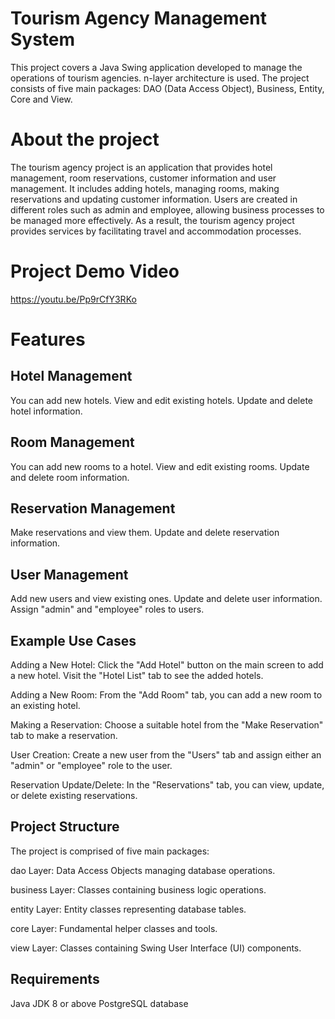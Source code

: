 ﻿# Tourism Agency Management System
This project covers a Java Swing application developed to manage the operations of tourism agencies. n-layer architecture is used. The project consists of five main packages: DAO (Data Access Object), Business, Entity, Core and View.

# About the project
The tourism agency project is an application that provides hotel management, room reservations, customer information and user management. It includes adding hotels, managing rooms, making reservations and updating customer information. Users are created in different roles such as admin and employee, allowing business processes to be managed more effectively. As a result, the tourism agency project provides services by facilitating travel and accommodation processes.

# Project Demo Video
https://youtu.be/Pp9rCfY3RKo

# Features
## Hotel Management
You can add new hotels.
View and edit existing hotels.
Update and delete hotel information.
## Room Management
You can add new rooms to a hotel.
View and edit existing rooms.
Update and delete room information.
## Reservation Management
Make reservations and view them.
Update and delete reservation information.
## User Management
Add new users and view existing ones.
Update and delete user information.
Assign "admin" and "employee" roles to users.
## Example Use Cases
Adding a New Hotel: Click the "Add Hotel" button on the main screen to add a new hotel. Visit the "Hotel List" tab to see the added hotels.

Adding a New Room: From the "Add Room" tab, you can add a new room to an existing hotel.

Making a Reservation: Choose a suitable hotel from the "Make Reservation" tab to make a reservation.

User Creation: Create a new user from the "Users" tab and assign either an "admin" or "employee" role to the user.

Reservation Update/Delete: In the "Reservations" tab, you can view, update, or delete existing reservations.

## Project Structure
The project is comprised of five main packages:

dao Layer: Data Access Objects managing database operations.

business Layer: Classes containing business logic operations.

entity Layer: Entity classes representing database tables.

core Layer: Fundamental helper classes and tools.

view Layer: Classes containing Swing User Interface (UI) components.

## Requirements
Java JDK 8 or above
PostgreSQL database
